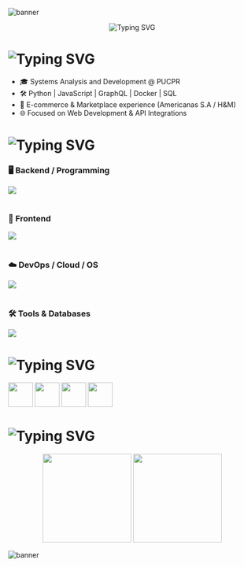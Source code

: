![banner](https://capsule-render.vercel.app/api?type=waving&height=200&color=0:0db7ed,100:6a11cb&text=Welcome%20to%20my%20GitHub%20🚀&reversal=true&fontSize=30&animation=fadeIn&fontColor=ffffff&desc=Building%20solutions%20with%20code%20|%20Python%20|%20JavaScript%20|%20Docker%20|%20GraphQL%20|%20SQL&descSize=20&descAlign=50&&fontAlign=50&fontAlignY=35&descAlignY=59&textBg=false)

<!-- Nome centralizado com typing (logo abaixo do banner) -->
<div align="center">

![Typing SVG](https://readme-typing-svg.herokuapp.com?size=36&duration=2500&center=true&vCenter=true&width=800&color=ffffff&lines=Bruno+Apolinario+da+Silva)

</div>


#  ![Typing SVG](https://readme-typing-svg.herokuapp.com?size=28&width=600&lines=About+Me&color=6a11cb)
- 🎓 Systems Analysis and Development @ PUCPR  
- 🛠️ Python | JavaScript | GraphQL | Docker | SQL  
- 🛒 E-commerce & Marketplace experience (Americanas S.A / H&M)  
- 🌐 Focused on Web Development & API Integrations  

#  ![Typing SVG](https://readme-typing-svg.herokuapp.com?size=28&width=600&lines=Tech+Stacks&color=3e64b5)


<div align="left">

### 🖥️ Backend / Programming  
<img src="https://skillicons.dev/icons?i=python,django,flask,graphql,nodejs,js" /><br><br>

### 🎨 Frontend  
<img src="https://skillicons.dev/icons?i=react,html,css,tailwind" /><br><br>

### ☁️ DevOps / Cloud / OS  
<img src="https://skillicons.dev/icons?i=docker,azure,git,linux,windows" /><br><br>

### 🛠️ Tools & Databases  
<img src="https://skillicons.dev/icons?i=mysql,postgresql,postman,figma,vscode,bash,powershell,github" />

</div>


# ![Typing SVG](https://readme-typing-svg.herokuapp.com?size=28&width=600&lines=Where+to+Find+Me&color=3e64b5)

<p align="left">
  <a href="https://www.linkedin.com/in/bruno-apolinario-dev" target="_blank"><img src="https://skillicons.dev/icons?i=linkedin" height="50"/></a>
  <a href="mailto:brunoapolinariodev@gmail.com" target="_blank"><img src="https://skillicons.dev/icons?i=gmail" height="50"/></a>
  <a href="https://discord.com/users/1309327888306278433" target="_blank"><img src="https://skillicons.dev/icons?i=discord" height="50"/></a>
  <a href="https://github.com/brunoapolinariodev" target="_blank"><img src="https://skillicons.dev/icons?i=github" height="50"/></a>
</p>


# ![Typing SVG](https://readme-typing-svg.herokuapp.com?size=28&width=600&lines=GitHub+Stats&color=0db7ed)

<p align="center">
  <img height="180em" src="https://github-readme-stats.vercel.app/api?username=brunoapolinariodev&show_icons=true&theme=radical&include_all_commits=true&count_private=true"/>
  <img height="180em" src="https://github-readme-stats.vercel.app/api/top-langs/?username=brunoapolinariodev&layout=compact&langs_count=8&theme=radical"/>
</p>


![banner](https://capsule-render.vercel.app/api?type=waving&height=200&color=0:0db7ed,100:6a11cb&reversal=false&fontSize=30&animation=fadeIn&fontColor=ffffff&desc=/brunoapolinariodev%20-%20Powered%20by%20Coffee%20☕%20and%20Code%20💻&descSize=20&descAlign=32&fontAlign=50&fontAlignY=39&descAlignY=87&textBg=false&section=footer)
